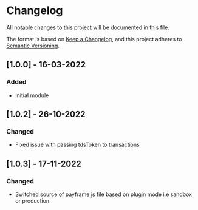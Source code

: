 # Changelog
All notable changes to this project will be documented in this file.

The format is based on [Keep a Changelog](https://keepachangelog.com/en/1.0.0/),
and this project adheres to [Semantic Versioning](https://semver.org/spec/v2.0.0.html).

## [1.0.0] - 16-03-2022
### Added
- Initial module

## [1.0.2] - 26-10-2022
### Changed
- Fixed issue with passing tdsToken to transactions

## [1.0.3] - 17-11-2022
### Changed
- Switched source of payframe.js file based on plugin mode i.e sandbox or production. 
